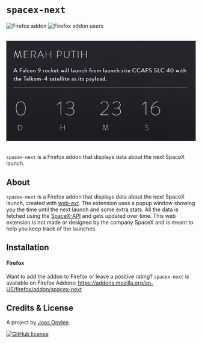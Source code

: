 # `spacex-next`

![Firefox addon](https://img.shields.io/amo/v/spacex-next.svg)
![Firefox addon users](https://img.shields.io/amo/users/spacex-next.svg)
<br/>
<br/>

![Screenshot](https://raw.githubusercontent.com/joasonvlee/spacex-next/master/doc/img/screenshot.png)
<br/>
<br/>

`spacex-next` is a Firefox addon that displays data about the next SpaceX launch.

## About

`spacex-next` is a Firefox addon that displays data about the next SpaceX launch, created with [web-ext](https://www.npmjs.com/package/web-ext). The extension uses a popup window showing you the time until the next launch and some extra stats. All the data is fetched using the [SpaceX-API](https://github.com/r-spacex/SpaceX-API) and gets updated over time. This web extension is not made or designed by the company SpaceX and is meant to help you keep track of the launches.

## Installation

#### Firefox

Want to add the addon to Firefox or leave a positive rating? `spacex-next` is available on Firefox Addons: https://addons.mozilla.org/en-US/firefox/addon/spacex-next

## Credits & License

A project by [Joas Onvlee](https://github.com/joasonvlee).

[![GitHub license](https://img.shields.io/badge/license-MIT-blue.svg)](https://addons.mozilla.org/en-US/firefox/addon/spacex-next/license)
